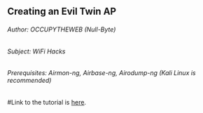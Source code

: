 ## Creating an Evil Twin AP
###### Author: OCCUPYTHEWEB (Null-Byte)
###### Subject: WiFi Hacks
###### Prerequisites: Airmon-ng, Airbase-ng, Airodump-ng (Kali Linux is recommended)

#Link to the tutorial is [here](https://null-byte.wonderhowto.com/how-to/hack-wi-fi-creating-evil-twin-wireless-access-point-eavesdrop-data-0147919/).
